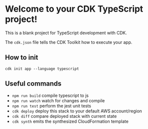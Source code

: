 # Welcome to your CDK TypeScript project!

This is a blank project for TypeScript development with CDK.

The `cdk.json` file tells the CDK Toolkit how to execute your app.

## How to init
```
cdk init app --language typescript
```

## Useful commands

 * `npm run build`   compile typescript to js
 * `npm run watch`   watch for changes and compile
 * `npm run test`    perform the jest unit tests
 * `cdk deploy`      deploy this stack to your default AWS account/region
 * `cdk diff`        compare deployed stack with current state
 * `cdk synth`       emits the synthesized CloudFormation template
